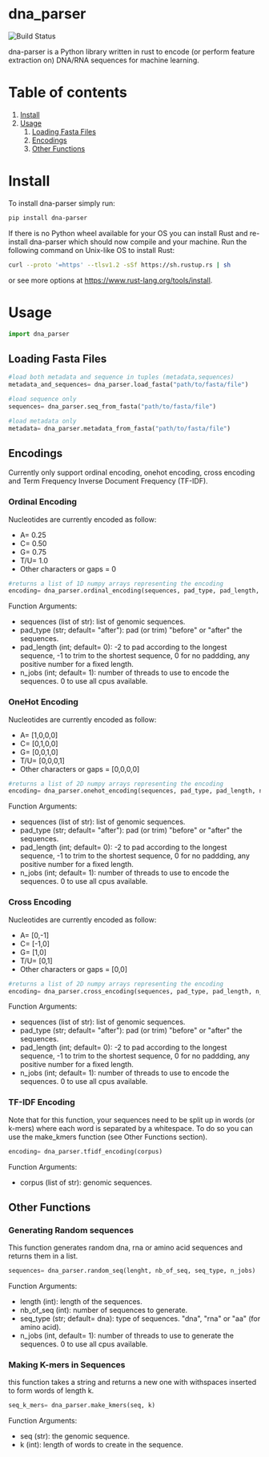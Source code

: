 # dna_parser
![Build Status](https://github.com/Mvila035/dna_parser/workflows/CI/badge.svg)

dna-parser is a Python library written in rust to encode (or perform feature extraction on) DNA/RNA sequences for machine learning.

# Table of contents
1. [Install](https://github.com/Mvila035/dna_parser/edit/main/README.md#install)
2. [Usage](https://github.com/Mvila035/dna_parser/edit/main/README.md#usage)
    1. [Loading Fasta Files](https://github.com/Mvila035/dna_parser/edit/main/README.md#loading-fasta-files)
    2. [Encodings](https://github.com/Mvila035/dna_parser/edit/main/README.md#encodings)
    3. [Other Functions](https://github.com/Mvila035/dna_parser/edit/main/README.md#other-functions)

# Install <a name="install"></a>

To install dna-parser simply run:
```sh
pip install dna-parser
```

If there is no Python wheel available for your OS you can install Rust and re-install dna-parser which should now compile and your machine.
Run the following command on Unix-like OS to install Rust:
```sh
curl --proto '=https' --tlsv1.2 -sSf https://sh.rustup.rs | sh
```
or see more options at https://www.rust-lang.org/tools/install.

# Usage

```python
import dna_parser
```

## Loading Fasta Files <a name="fasta"></a>

```python
#load both metadata and sequence in tuples (metadata,sequences)
metadata_and_sequences= dna_parser.load_fasta("path/to/fasta/file")

#load sequence only
sequences= dna_parser.seq_from_fasta("path/to/fasta/file")

#load metadata only
metadata= dna_parser.metadata_from_fasta("path/to/fasta/file")
```

## Encodings <a name="encodings"></a>

Currently only support ordinal encoding, onehot encoding, cross encoding and Term Frequency Inverse Document Frequency (TF-IDF).

### Ordinal Encoding

Nucleotides are currently encoded as follow:

* A= 0.25
* C= 0.50
* G= 0.75
* T/U= 1.0
* Other characters or gaps = 0

```python
#returns a list of 1D numpy arrays representing the encoding
encoding= dna_parser.ordinal_encoding(sequences, pad_type, pad_length, n_jobs)
```

Function Arguments:

* sequences (list of str): list of genomic sequences.
* pad_type (str; default= "after"): pad (or trim) "before" or "after" the sequences.
* pad_length (int; default= 0): -2 to pad according to the longest sequence, -1 to trim to the shortest sequence, 0 for no paddding, any positive number for a fixed length.
* n_jobs (int; default= 1): number of threads to use to encode the sequences. 0 to use all cpus available.


### OneHot Encoding

Nucleotides are currently encoded as follow:

* A= [1,0,0,0]
* C= [0,1,0,0]
* G= [0,0,1,0]
* T/U= [0,0,0,1]
* Other characters or gaps = [0,0,0,0]

```python
#returns a list of 2D numpy arrays representing the encoding
encoding= dna_parser.onehot_encoding(sequences, pad_type, pad_length, n_jobs)

```

Function Arguments:

* sequences (list of str): list of genomic sequences.
* pad_type (str; default= "after"): pad (or trim) "before" or "after" the sequences.
* pad_length (int; default= 0): -2 to pad according to the longest sequence, -1 to trim to the shortest sequence, 0 for no paddding, any positive number for a fixed length.
* n_jobs (int; default= 1): number of threads to use to encode the sequences. 0 to use all cpus available.

### Cross Encoding

Nucleotides are currently encoded as follow:

* A= [0,-1]
* C= [-1,0]
* G= [1,0]
* T/U= [0,1]
* Other characters or gaps = [0,0]

```python
#returns a list of 2D numpy arrays representing the encoding
encoding= dna_parser.cross_encoding(sequences, pad_type, pad_length, n_jobs)

```

Function Arguments:

* sequences (list of str): list of genomic sequences.
* pad_type (str; default= "after"): pad (or trim) "before" or "after" the sequences.
* pad_length (int; default= 0): -2 to pad according to the longest sequence, -1 to trim to the shortest sequence, 0 for no paddding, any positive number for a fixed length.
* n_jobs (int; default= 1): number of threads to use to encode the sequences. 0 to use all cpus available.



### TF-IDF Encoding

Note that for this function, your sequences need to be split up in words (or k-mers) where each word is separated by a whitespace. To do so you can use the make_kmers function (see Other Functions section).

```python
encoding= dna_parser.tfidf_encoding(corpus)
```

Function Arguments:

* corpus (list of str): genomic sequences.


## Other Functions <a name="others"></a>

### Generating Random sequences

This function generates random dna, rna or amino acid sequences and returns them in a list.

```python
sequences= dna_parser.random_seq(lenght, nb_of_seq, seq_type, n_jobs)
```
Function Arguments:

* length (int): length of the sequences.
* nb_of_seq (int): number of sequences to generate.
* seq_type (str; default= dna): type of sequences. "dna", "rna" or "aa" (for amino acid).
* n_jobs (int, default= 1): number of threads to use to generate the sequences. 0 to use all cpus available.


### Making K-mers in Sequences

this function takes a string and returns a new one with withspaces inserted to form words of length k.

```python
seq_k_mers= dna_parser.make_kmers(seq, k)
```

Function Arguments:

* seq (str): the genomic sequence.
* k (int): length of words to create in the sequence.





